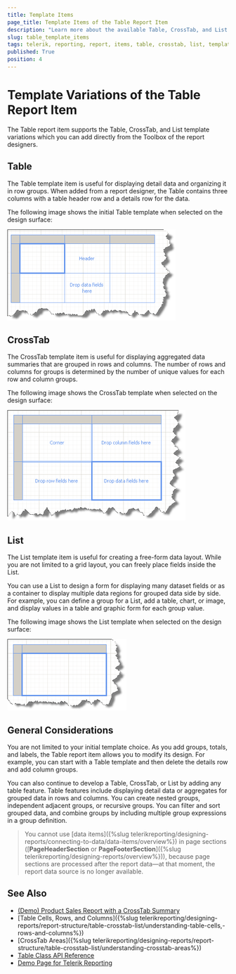 ```yaml
---
title: Template Items
page_title: Template Items of the Table Report Item 
description: "Learn more about the available Table, CrossTab, and List template items supported by the Telerik Reporting Table report item."
slug: table_template_items
tags: telerik, reporting, report, items, table, crosstab, list, templates
published: True
position: 4
---
```


# Template Variations of the Table Report Item

The Table report item supports the Table, CrossTab, and List template variations which you can add directly from the Toolbox of the report designers.

## Table 

The Table template item is useful for displaying detail data and organizing it in row groups. When added from a report designer, the Table contains three columns with a table header row and a details row for the data. 

The following image shows the initial Table template when selected on the design surface: 

![Initial Table template selected from the design surface](images/table1.png)

## CrossTab 

The CrossTab template item is useful for displaying aggregated data summaries that are grouped in rows and columns. The number of rows and columns for groups is determined by the number of unique values for each row and column groups. 

The following image shows the CrossTab template when selected on the design surface: 

![Initial CrossTab template selected from the design surface](images/table2.png)

## List 

The List template item is useful for creating a free-form data layout. While you are not limited to a grid layout, you can freely place fields inside the List. 

You can use a List to design a form for displaying many dataset fields or as a container to display multiple data regions for grouped data side by side. For example, you can define a group for a List, add a table, chart, or image, and display values in a table and graphic form for each group value.

The following image shows the List template when selected on the design surface: 

![Initial List template selected from the design surface](images/table3.png)

## General Considerations 

You are not limited to your initial template choice. As you add groups, totals, and labels, the Table report item allows you to modify its design. For example, you can start with a Table template and then delete the details row and add column groups.

You can also continue to develop a Table, CrossTab, or List by adding any table feature. Table features include displaying detail data or aggregates for grouped data in rows and columns. You can create nested groups, independent adjacent groups, or recursive groups. You can filter and sort grouped data, and combine groups by including multiple group expressions in a group definition.

> You cannot use [data items]({%slug telerikreporting/designing-reports/connecting-to-data/data-items/overview%}) in page sections ([**PageHeaderSection** or **PageFooterSection**]({%slug telerikreporting/designing-reports/overview%})), because page sections are processed after the report data&mdash;at that moment, the report data source is no longer available. 

## See Also 

* [(Demo) Product Sales Report with a CrossTab Summary](https://demos.telerik.com/reporting/product-sales)
* [Table Cells, Rows, and Columns]({%slug telerikreporting/designing-reports/report-structure/table-crosstab-list/understanding-table-cells,-rows-and-columns%})
* [CrossTab Areas]({%slug telerikreporting/designing-reports/report-structure/table-crosstab-list/understanding-crosstab-areas%})
* [Table Class API Reference](/api/telerik.reporting.table)
* [Demo Page for Telerik Reporting](https://demos.telerik.com/reporting) 

